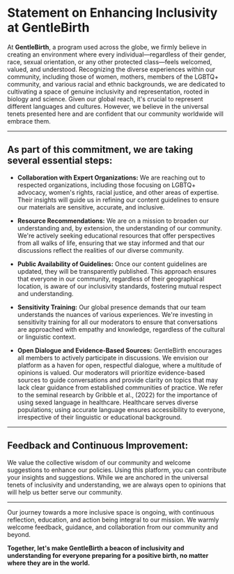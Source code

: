 # Statement on Enhancing Inclusivity at GentleBirth

At **GentleBirth**, a program used across the globe, we firmly believe in creating an environment where every individual—regardless of their gender, race, sexual orientation, or any other protected class—feels welcomed, valued, and understood. Recognizing the diverse experiences within our community, including those of women, mothers, members of the LGBTQ+ community, and various racial and ethnic backgrounds, we are dedicated to cultivating a space of genuine inclusivity and representation, rooted in biology and science. Given our global reach, it's crucial to represent different languages and cultures. However, we believe in the universal tenets presented here and are confident that our community worldwide will embrace them.

---

## As part of this commitment, we are taking several essential steps:

- **Collaboration with Expert Organizations:** We are reaching out to respected organizations, including those focusing on LGBTQ+ advocacy, women's rights, racial justice, and other areas of expertise. Their insights will guide us in refining our content guidelines to ensure our materials are sensitive, accurate, and inclusive.

- **Resource Recommendations:** We are on a mission to broaden our understanding and, by extension, the understanding of our community. We're actively seeking educational resources that offer perspectives from all walks of life, ensuring that we stay informed and that our discussions reflect the realities of our diverse community.

- **Public Availability of Guidelines:** Once our content guidelines are updated, they will be transparently published. This approach ensures that everyone in our community, regardless of their geographical location, is aware of our inclusivity standards, fostering mutual respect and understanding.

- **Sensitivity Training:** Our global presence demands that our team understands the nuances of various experiences. We're investing in sensitivity training for all our moderators to ensure that conversations are approached with empathy and knowledge, regardless of the cultural or linguistic context.

- **Open Dialogue and Evidence-Based Sources:** GentleBirth encourages all members to actively participate in discussions. We envision our platform as a haven for open, respectful dialogue, where a multitude of opinions is valued. Our moderators will prioritize evidence-based sources to guide conversations and provide clarity on topics that may lack clear guidance from established communities of practice. We refer to the seminal research by Gribble et al., (2022) for the importance of using sexed language in healthcare. Healthcare serves diverse populations; using accurate language ensures accessibility to everyone, irrespective of their linguistic or educational background.

---

## Feedback and Continuous Improvement:

We value the collective wisdom of our community and welcome suggestions to enhance our policies. Using this platform, you can contribute your insights and suggestions. While we are anchored in the universal tenets of inclusivity and understanding, we are always open to opinions that will help us better serve our community.

---

Our journey towards a more inclusive space is ongoing, with continuous reflection, education, and action being integral to our mission. We warmly welcome feedback, guidance, and collaboration from our community and beyond.

**Together, let's make GentleBirth a beacon of inclusivity and understanding for everyone preparing for a positive birth, no matter where they are in the world.**
